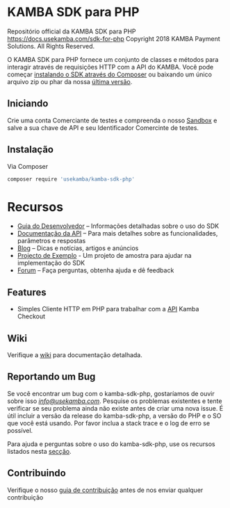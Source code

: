 # KAMBA SDK para PHP

Repositório official da KAMBA SDK para PHP https://docs.usekamba.com/sdk-for-php
Copyright 2018 KAMBA Payment Solutions. All Rights Reserved.

O KAMBA SDK para PHP fornece um conjunto de classes e métodos para interagir através de requisições HTTP com a API do KAMBA. Você pode começar [instalando o SDK através do Composer](https://docs.usekamba.com/sdk-for-php#composer) ou baixando um único arquivo zip ou phar da nossa [última versão](https://github.com/UseKamba/kamba-sdk-php/releases).

## Iniciando

Crie uma conta Comerciante de testes e compreenda o nosso [Sandbox](https://sandbox.usekamba.com) e salve a sua chave de API e seu Identificador Comercinte de testes.

## Instalação
Via Composer
```sh
composer require 'usekamba/kamba-sdk-php'
```

# Recursos

* [Guia do Desenvolvedor](https://github.com/UseKamba/kamba-sdk-php/wiki) – Informações  detalhadas sobre o uso do SDK
* [Documentação da API](https://docs.usekamba.com/) – Para mais detalhes sobre as funcionalidades, parâmetros e respostas
* [Blog](https://medium.com/@usekamba) – Dicas e notícias, artigos e anúncios
* [Projecto de Exemplo]() - Um projeto de amostra para ajudar na implementação do SDK
* [Forum](https://web.facebook.com/profile.php?id=1610007159310233&ref=br_rs) – Faça perguntas, obtenha ajuda e dê feedback

## Features

* Simples Cliente HTTP em PHP para trabalhar com a [API](https://docs.usekamba.com/) Kamba Checkout

## Wiki

Verifique a [wiki](https://github.com/UseKamba/kamba-sdk-php/wiki) para documentação detalhada.

## Reportando um Bug

Se você encontrar um bug com o kamba-sdk-php, gostaríamos de ouvir sobre isso *info@usekamba.com*. Pesquise os problemas existentes e tente verificar se seu problema ainda não existe antes de criar uma nova issue. É útil incluir a versão da release do kamba-sdk-php, a versão do PHP e o SO que você está usando. Por favor inclua a stack trace e o log de erro se possível.

Para ajuda e perguntas sobre o uso do kamba-sdk-php, use os recursos listados nesta [secção](https://github.com/UseKamba/kamba-sdk-php#recursos).

## Contribuindo

Verifique o nosso [guia de contribuição](https://github.com/UseKamba/kamba-sdk-php/CONTRIBUTING.md) antes de nos enviar qualquer contribuição